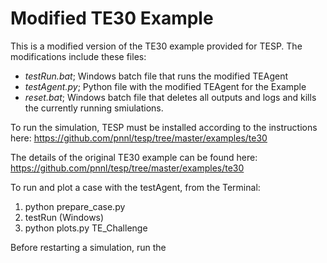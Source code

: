 # Modified TE30 Example

This is a modified version of the TE30 example provided for TESP.
The modifications include these files:
- *testRun.bat*; Windows batch file that runs the modified TEAgent
- *testAgent.py*; Python file with the modified TEAgent for the Example
- *reset.bat*; Windows batch file that deletes all outputs and logs and kills the currently running smiulations.

To run the simulation, TESP must be installed according to the instructions here:
https://github.com/pnnl/tesp/tree/master/examples/te30

The details of the original TE30 example can be found here:
https://github.com/pnnl/tesp/tree/master/examples/te30

To run and plot a case with the testAgent, from the Terminal:

1. python prepare_case.py
2. testRun (Windows)
3. python plots.py TE_Challenge

Before restarting a simulation, run the
